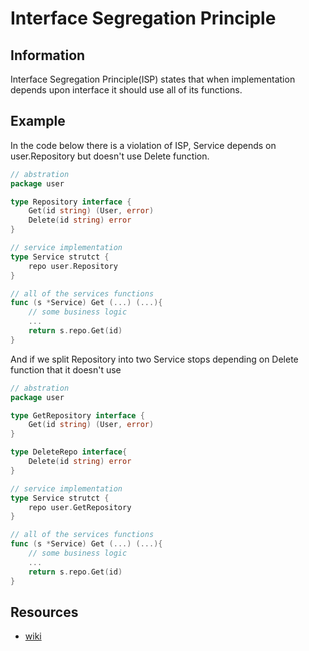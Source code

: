 # Interface Segregation Principle

## Information

Interface Segregation Principle(ISP) states that when implementation depends upon interface it should use all of its functions.

## Example

In the code below there is a violation of ISP, Service depends on user.Repository but doesn't use Delete function.

```go 
// abstration
package user

type Repository interface {
	Get(id string) (User, error)
	Delete(id string) error
}
```

```go
// service implementation
type Service strutct {
	repo user.Repository
}

// all of the services functions
func (s *Service) Get (...) (...){
	// some business logic
	...
	return s.repo.Get(id)
}
```

And if we split Repository into two Service stops depending on Delete function that it doesn't use

```go 
// abstration
package user

type GetRepository interface {
	Get(id string) (User, error)
}

type DeleteRepo interface{
	Delete(id string) error
}

```
```go
// service implementation
type Service strutct {
	repo user.GetRepository
}

// all of the services functions
func (s *Service) Get (...) (...){
	// some business logic
	...
	return s.repo.Get(id)
}
```

## Resources

- [wiki](https://en.wikipedia.org/wiki/Interface_segregation_principle)
